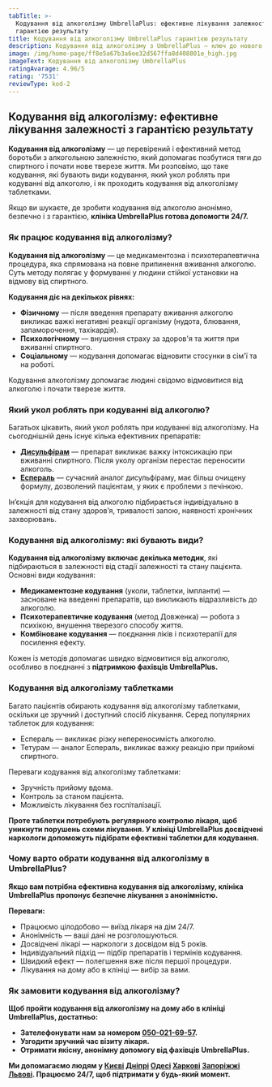 ```yaml
---
tabTitle: >-
  Кодування від алкоголізму UmbrellaPlus: ефективне лікування залежності з
  гарантією результату
title: Кодування від алкоголізму UmbrellaPlus гарантією результату
description: Кодування від алкоголізму з UmbrellaPlus – ключ до нового життя!
image: /img/home-page/ff8e5a67b3a6ee32d567ffa8d408801e_high.jpg
imageText: Кодування від алкоголізму UmbrellaPlus
ratingAvarage: 4.96/5
rating: '7531'
reviewType: kod-2
---
```


## Кодування від алкоголізму: ефективне лікування залежності з гарантією результату

**Кодування від алкоголізму** — це перевірений і ефективний метод боротьби з алкогольною залежністю, який допомагає позбутися тяги до спиртного і почати нове тверезе життя. Ми розповімо, що таке кодування, які бувають види кодування, який укол роблять при кодуванні від алкоголю, і як проходить кодування від алкоголізму таблетками.

Якщо ви шукаєте, де зробити кодування від алкоголю анонімно, безпечно і з гарантією, **клініка UmbrellaPlus готова допомогти 24/7.**

### Як працює кодування від алкоголізму?

**Кодування від алкоголізму** — це медикаментозна і психотерапевтична процедура, яка спрямована на повне припинення вживання алкоголю. Суть методу полягає у формуванні у людини стійкої установки на відмову від спиртного.

**Кодування діє на декількох рівнях:**

* **Фізичному** — після введення препарату вживання алкоголю викликає важкі негативні реакції організму (нудота, блювання, запаморочення, тахікардія).
* **Психологічному** — внушення страху за здоров'я та життя при вживанні спиртного.
* **Соціальному** — кодування допомагає відновити стосунки в сім'ї та на роботі.

Кодування алкоголізму допомагає людині свідомо відмовитися від алкоголю і почати тверезе життя.

### Який укол роблять при кодуванні від алкоголю?

Багатьох цікавить, який укол роблять при кодуванні від алкоголізму. На сьогоднішній день існує кілька ефективних препаратів:

* **[Дисульфірам](https://umbrella-plus.com.ua/uk/services/kodirovka-ot-alkogolia-disulfiram-umbrellaplus-ua/)** — препарат викликає важку інтоксикацію при вживанні спиртного. Після уколу організм перестає переносити алкоголь.
* **[Еспераль](https://umbrella-plus.com.ua/uk/services/kodirovka-ot-alkogolizma-espiarl-umbrellaplus-ua/)** — сучасний аналог дисульфіраму, має більш очищену формулу, дозволений пацієнтам, у яких є проблеми з печінкою.

Ін’єкція для кодування від алкоголю підбирається індивідуально в залежності від стану здоров’я, тривалості запою, наявності хронічних захворювань.

### Кодування від алкоголізму: які бувають види?

**Кодування від алкоголізму включає декілька методик**, які підбираються в залежності від стадії залежності та стану пацієнта. Основні види кодування:

* **Медикаментозне кодування** (уколи, таблетки, імпланти) — засноване на введенні препаратів, що викликають відразливість до алкоголю.
* **Психотерапевтичне кодування** (метод Довженка) — робота з психікою, внушення тверезого способу життя.
* **Комбіноване кодування** — поєднання ліків і психотерапії для посилення ефекту.

Кожен із методів допомагає швидко відмовитися від алкоголю, особливо в поєднанні з **підтримкою фахівців UmbrellaPlus.**

### Кодування від алкоголізму таблетками

Багато пацієнтів обирають кодування від алкоголізму таблетками, оскільки це зручний і доступний спосіб лікування. Серед популярних таблеток для кодування:

* Еспераль — викликає різку непереносимість алкоголю.
* Тетурам — аналог Еспераль, викликає важку реакцію при прийомі спиртного.

Переваги кодування від алкоголізму таблетками:

* Зручність прийому вдома.
* Контроль за станом пацієнта.
* Можливість лікування без госпіталізації.

**Проте таблетки потребують регулярного контролю лікаря, щоб уникнути порушень схеми лікування. У клініці UmbrellaPlus досвідчені наркологи допоможуть підібрати ефективні таблетки для кодування.**

### Чому варто обрати кодування від алкоголізму в UmbrellaPlus?

**Якщо вам потрібна ефективна кодування від алкоголізму, клініка UmbrellaPlus пропонує безпечне лікування з анонімністю.**

**Переваги:**

* Працюємо цілодобово — виїзд лікаря на дім 24/7.
* Анонімність — ваші дані не розголошуються.
* Досвідчені лікарі — наркологи з досвідом від 5 років.
* Індивідуальний підхід — підбір препаратів і термінів кодування.
* Швидкий ефект — полегшення вже після першої процедури.
* Лікування на дому або в клініці — вибір за вами.

### Як замовити кодування від алкоголізму?

**Щоб пройти кодування від алкоголізму на дому або в клініці UmbrellaPlus, достатньо:**

* **Зателефонувати нам за номером [050-021-69-57](tel:0500216957).**
* **Узгодити зручний час візиту лікаря.**
* **Отримати якісну, анонімну допомогу від фахівців UmbrellaPlus.**

**Ми допомагаємо людям у [Києві](https://umbrella-plus.com.ua/uk/kiev/) [Дніпрі](https://umbrella-plus.com.ua/uk/dnepr/) [Одесі](https://umbrella-plus.com.ua/uk/lechenie-alc/) [Харкові](https://umbrella-plus.com.ua/uk/kharkiv/) [Запоріжжі](https://umbrella-plus.com.ua/uk/zaporozie/) [Львові](https://umbrella-plus.com.ua/uk/lviv/). Працюємо 24/7, щоб підтримати у будь-який момент.**
